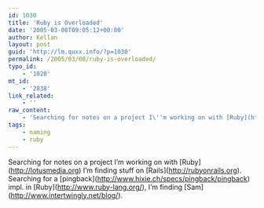 ```yaml
---
id: 1030
title: 'Ruby is Overloaded'
date: '2005-03-08T09:05:12+00:00'
author: Kellan
layout: post
guid: 'http://lm.quxx.info/?p=1030'
permalink: /2005/03/08/ruby-is-overloaded/
typo_id:
    - '1028'
mt_id:
    - '2838'
link_related:
    - ''
raw_content:
    - 'Searching for notes on a project I\''m working on with [Ruby](http://lotusmedia.org) I\''m finding stuff on [Rails](http://rubyonrails.org).  Searching for a [pingback](http://www.hixie.ch/specs/pingback/pingback) impl. in [Ruby](http://www.ruby-lang.org/), I\''m finding [Sam](http://www.intertwingly.net/blog/).'
tags:
    - naming
    - ruby
---
```


Searching for notes on a project I’m working on with \[Ruby\](http://lotusmedia.org) I’m finding stuff on \[Rails\](http://rubyonrails.org). Searching for a \[pingback\](http://www.hixie.ch/specs/pingback/pingback) impl. in \[Ruby\](http://www.ruby-lang.org/), I’m finding \[Sam\](http://www.intertwingly.net/blog/).